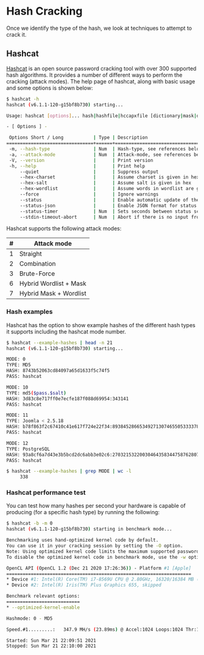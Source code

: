 # Hash Cracking

Once we identify the type of the hash, we look at techniques to attempt to crack it.

## Hashcat

[Hashcat]([hashcat](https://github.com/hashcat/hashcat)) is an open source password cracking tool with over 300 supported hash algorithms. It provides a number of different ways to perform the cracking (attack modes). The help page of hashcat, along with basic usage and some options is shown below:

```bash
$ hashcat -h
hashcat (v6.1.1-120-g15bf8b730) starting...

Usage: hashcat [options]... hash|hashfile|hccapxfile [dictionary|mask|directory]...

- [ Options ] -

 Options Short / Long           | Type | Description                                          | Example
================================+======+======================================================+=======================
 -m, --hash-type                | Num  | Hash-type, see references below                      | -m 1000
 -a, --attack-mode              | Num  | Attack-mode, see references below                    | -a 3
 -V, --version                  |      | Print version                                        |
 -h, --help                     |      | Print help                                           |
     --quiet                    |      | Suppress output                                      |
     --hex-charset              |      | Assume charset is given in hex                       |
     --hex-salt                 |      | Assume salt is given in hex                          |
     --hex-wordlist             |      | Assume words in wordlist are given in hex            |
     --force                    |      | Ignore warnings                                      |
     --status                   |      | Enable automatic update of the status screen         |
     --status-json              |      | Enable JSON format for status ouput                  |
     --status-timer             | Num  | Sets seconds between status screen updates to X      | --status-timer=1
     --stdin-timeout-abort      | Num  | Abort if there is no input from stdin for X seconds  | --stdin-timeout-abort=300
```

Hashcat supports the following attack modes:

| **#** | **Attack mode** |
|------------|-------------
| 1 | Straight |
| 2 | Combination |
| 3 | Brute-Force |
| 6 | Hybrid Wordlist + Mask |
| 7 | Hybrid Mask + Wordlist |

### Hash examples

Hashcat has the option to show example hashes of the different hash types it supports including the hashcat mode number.

```bash
$ hashcat --example-hashes | head -n 21
hashcat (v6.1.1-120-g15bf8b730) starting...

MODE: 0
TYPE: MD5
HASH: 8743b52063cd84097a65d1633f5c74f5
PASS: hashcat

MODE: 10
TYPE: md5($pass.$salt)
HASH: 3d83c8e717ff0e7ecfe187f088d69954:343141
PASS: hashcat

MODE: 11
TYPE: Joomla < 2.5.18
HASH: b78f863f2c67410c41e617f724e22f34:89384528665349271307465505333378
PASS: hashcat

MODE: 12
TYPE: PostgreSQL
HASH: 93a8cf6a7d43e3b5bcd2dc6abb3e02c6:27032153220030464358344758762807
PASS: hashcat

$ hashcat --example-hashes | grep MODE | wc -l
     338
```

### Hashcat performance test

You can test how many hashes per second your hardware is capable of producing (for a specific hash type) by running the following:

```bash
$ hashcat -b -m 0
hashcat (v6.1.1-120-g15bf8b730) starting in benchmark mode...

Benchmarking uses hand-optimized kernel code by default.
You can use it in your cracking session by setting the -O option.
Note: Using optimized kernel code limits the maximum supported password length.
To disable the optimized kernel code in benchmark mode, use the -w option.

OpenCL API (OpenCL 1.2 (Dec 21 2020 17:26:36)) - Platform #1 [Apple]
====================================================================
* Device #1: Intel(R) Core(TM) i7-8569U CPU @ 2.80GHz, 16320/16384 MB (4096 MB allocatable), 8MCU
* Device #2: Intel(R) Iris(TM) Plus Graphics 655, skipped

Benchmark relevant options:
===========================
* --optimized-kernel-enable

Hashmode: 0 - MD5

Speed.#1.........:   347.9 MH/s (23.89ms) @ Accel:1024 Loops:1024 Thr:1 Vec:4

Started: Sun Mar 21 22:09:51 2021
Stopped: Sun Mar 21 22:10:00 2021
```
